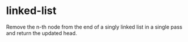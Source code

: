 # linked-list
Remove the n-th node from the end of a singly linked list in a single pass and return the updated head.
